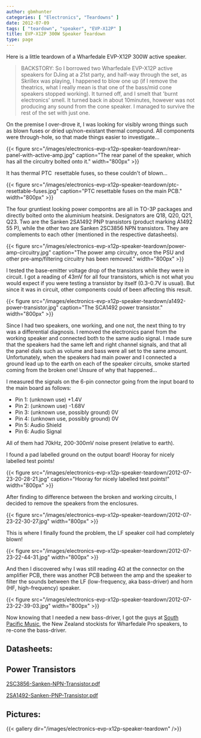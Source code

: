 ```yaml
---
author: gbmhunter
categories: [ "Electronics", "Teardowns" ]
date: 2012-07-09
tags: [ "teardown", "speaker", "EVP-X12P" ]
title: EVP-X12P 300W Speaker Teardown
type: page
---
```


Here is a little teardown of a Wharfedale EVP-X12P 300W active speaker.

> BACKSTORY: So I borrowed two Wharfedale EVP-X12P active speakers for DJing at a 21st party, and half-way through the set, as Skrillex was playing, I happened to blow one up (if I remove the theatrics, what I really mean is that one of the bass/mid cone speakers stopped working). It turned off, and I smelt that 'burnt electronics' smell. It turned back in about 10minutes, however was not producing any sound from the cone speaker. I managed to survive the rest of the set with just one.

On the premise I over-drove it, I was looking for visibly wrong things such as blown fuses or dried up/non-existant thermal compound. All components were through-hole, so that made things easier to investigate...

{{< figure src="/images/electronics-evp-x12p-speaker-teardown/rear-panel-with-active-amp.jpg" caption="The rear panel of the speaker, which has all the circuitry bolted onto it."  width="800px" >}}

It has thermal PTC  resettable fuses, so these couldn't of blown...

{{< figure src="/images/electronics-evp-x12p-speaker-teardown/ptc-resettable-fuses.jpg" caption="PTC resettable fuses on the main PCB."  width="800px" >}}

The four gruntiest looking power compontns are all in TO-3P packages and directly bolted onto the aluminium heatsink. Designators are Q18, Q20, Q21, Q23. Two are the Sanken 2SA1492 PNP transistors (product marking A1492 55 P), while the other two are Sanken 2SC3856 NPN transistors. They are complements to each other (mentioned in the respective datasheets).

{{< figure src="/images/electronics-evp-x12p-speaker-teardown/power-amp-circuitry.jpg" caption="The power amp circuitry, once the PSU and other pre-amp/filtering circuitry has been removed."  width="800px" >}}

I tested the base-emitter voltage drop of the transistors while they were in circuit. I got a reading of 43mV for all four transistors, which is not what you would expect if you were testing a transistor by itself (0.3-0.7V is usual). But since it was in circuit, other components could of been affecting this result.

{{< figure src="/images/electronics-evp-x12p-speaker-teardown/a1492-power-transistor.jpg" caption="The SCA1492 power transistor."  width="800px" >}}

Since I had two speakers, one working, and one not, the next thing to try was a differential diagnosis. I removed the electronics panel from the working speaker and connected both to the same audio signal. I made sure that the speakers had the same left and right channel signals, and that all the panel dials such as volume and bass were all set to the same amount. Unfortunately, when the speakers had main power and I connected a ground lead up to the earth on each of the speaker circuits, smoke started coming from the broken one! Unsure of why that happened...

I measured the signals on the 6-pin connector going from the input board to the main board as follows:

* Pin 1: (unknown use) +1.4V
* Pin 2: (unknown use) -1.68V
* Pin 3: (unknown use, possibly ground) 0V
* Pin 4: (unknown use, possibly ground) 0V
* Pin 5: Audio Shield
* Pin 6: Audio Signal

All of them had 70kHz, 200-300mV noise present (relative to earth).

I found a pad labelled ground on the output board! Hooray for nicely labelled test points!

{{< figure src="/images/electronics-evp-x12p-speaker-teardown/2012-07-23-20-28-21.jpg" caption="Hooray for nicely labelled test points!"  width="800px" >}}

After finding to difference between the broken and working circuits, I decided to remove the speakers from the enclosures.

{{< figure src="/images/electronics-evp-x12p-speaker-teardown/2012-07-23-22-30-27.jpg"   width="800px" >}}

This is where I finally found the problem, the LF speaker coil had completely blown!

{{< figure src="/images/electronics-evp-x12p-speaker-teardown/2012-07-23-22-44-31.jpg"   width="800px" >}}

And then I discovered why I was still reading 4Ω at the connector on the amplifier PCB, there was another PCB between the amp and the speaker to filter the sounds between the LF (low-frequency, aka bass-driver) and horn (HF, high-frequency) speaker.

{{< figure src="/images/electronics-evp-x12p-speaker-teardown/2012-07-23-22-39-03.jpg"   width="800px" >}}

Now knowing that I needed a new bass-driver, I got the guys at [South Pacific Music](http://www.southpacmusic.co.nz/), the New Zealand stockists for Wharfedale Pro speakers, to re-cone the bass-driver.

## Datasheets:

## Power Transistors

[2SC3856-Sanken-NPN-Transistor.pdf](/images/2012/07/2SC3856-Sanken-NPN-Transistor.pdf)

[2SA1492-Sanken-PNP-Transistor.pdf](/images/2012/07/2SA1492-Sanken-PNP-Transistor.pdf)

## Pictures:

{{< gallery dir="/images/electronics-evp-x12p-speaker-teardown" />}}
